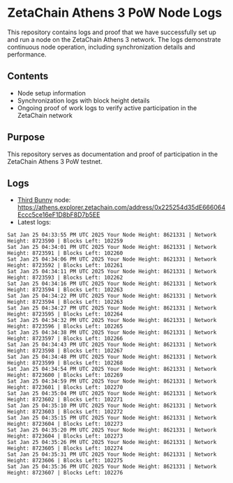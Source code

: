# ZetaChain Athens 3 PoW Node Logs
This repository contains logs and proof that we have successfully set up and run a node on the ZetaChain Athens 3 network. The logs demonstrate continuous node operation, including synchronization details and performance.

## Contents
- Node setup information
- Synchronization logs with block height details
- Ongoing proof of work logs to verify active participation in the ZetaChain network

## Purpose
This repository serves as documentation and proof of participation in the ZetaChain Athens 3 PoW testnet.

## Logs

- [Third Bunny](https://thirdbunny.xyz/) node: https://athens.explorer.zetachain.com/address/0x225254d35dE666064Eccc5ce16eF1D8bF8D7b5EE
- Latest logs:
```
Sat Jan 25 04:33:55 PM UTC 2025 Your Node Height: 8621331 | Network Height: 8723590 | Blocks Left: 102259
Sat Jan 25 04:34:01 PM UTC 2025 Your Node Height: 8621331 | Network Height: 8723591 | Blocks Left: 102260
Sat Jan 25 04:34:06 PM UTC 2025 Your Node Height: 8621331 | Network Height: 8723592 | Blocks Left: 102261
Sat Jan 25 04:34:11 PM UTC 2025 Your Node Height: 8621331 | Network Height: 8723593 | Blocks Left: 102262
Sat Jan 25 04:34:16 PM UTC 2025 Your Node Height: 8621331 | Network Height: 8723594 | Blocks Left: 102263
Sat Jan 25 04:34:22 PM UTC 2025 Your Node Height: 8621331 | Network Height: 8723594 | Blocks Left: 102263
Sat Jan 25 04:34:27 PM UTC 2025 Your Node Height: 8621331 | Network Height: 8723595 | Blocks Left: 102264
Sat Jan 25 04:34:32 PM UTC 2025 Your Node Height: 8621331 | Network Height: 8723596 | Blocks Left: 102265
Sat Jan 25 04:34:38 PM UTC 2025 Your Node Height: 8621331 | Network Height: 8723597 | Blocks Left: 102266
Sat Jan 25 04:34:43 PM UTC 2025 Your Node Height: 8621331 | Network Height: 8723598 | Blocks Left: 102267
Sat Jan 25 04:34:48 PM UTC 2025 Your Node Height: 8621331 | Network Height: 8723599 | Blocks Left: 102268
Sat Jan 25 04:34:54 PM UTC 2025 Your Node Height: 8621331 | Network Height: 8723600 | Blocks Left: 102269
Sat Jan 25 04:34:59 PM UTC 2025 Your Node Height: 8621331 | Network Height: 8723601 | Blocks Left: 102270
Sat Jan 25 04:35:04 PM UTC 2025 Your Node Height: 8621331 | Network Height: 8723602 | Blocks Left: 102271
Sat Jan 25 04:35:10 PM UTC 2025 Your Node Height: 8621331 | Network Height: 8723603 | Blocks Left: 102272
Sat Jan 25 04:35:15 PM UTC 2025 Your Node Height: 8621331 | Network Height: 8723604 | Blocks Left: 102273
Sat Jan 25 04:35:20 PM UTC 2025 Your Node Height: 8621331 | Network Height: 8723604 | Blocks Left: 102273
Sat Jan 25 04:35:26 PM UTC 2025 Your Node Height: 8621331 | Network Height: 8723605 | Blocks Left: 102274
Sat Jan 25 04:35:31 PM UTC 2025 Your Node Height: 8621331 | Network Height: 8723606 | Blocks Left: 102275
Sat Jan 25 04:35:36 PM UTC 2025 Your Node Height: 8621331 | Network Height: 8723607 | Blocks Left: 102276
```
